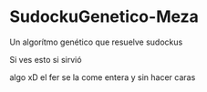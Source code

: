 ﻿# SudockuGenetico-Meza
Un algorítmo genético que resuelve sudockus

Si ves esto si sirvió

algo xD
 el fer se la come entera y sin hacer caras
